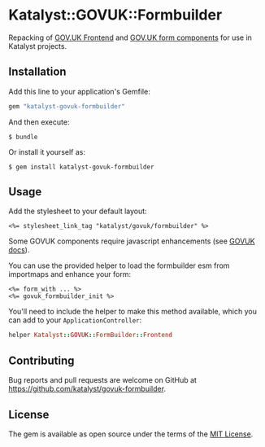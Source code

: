 # Katalyst::GOVUK::Formbuilder

Repacking of [GOV.UK Frontend](https://frontend.design-system.service.gov.uk) and
[GOV.UK form components](https://govuk-form-builder.netlify.app) for use in Katalyst projects.

## Installation

Add this line to your application's Gemfile:

```ruby
gem "katalyst-govuk-formbuilder"
```

And then execute:

    $ bundle

Or install it yourself as:

    $ gem install katalyst-govuk-formbuilder

## Usage

Add the stylesheet to your default layout:

```erbruby
<%= stylesheet_link_tag "katalyst/govuk/formbuilder" %>
```

Some GOVUK components require javascript enhancements 
(see [GOVUK docs](https://frontend.design-system.service.gov.uk/get-started/#5-get-the-javascript-working)).

You can use the provided helper to load the formbuilder esm from importmaps and enhance your form:

```erbruby
<%= form_with ... %>
<%= govuk_formbuilder_init %>
```

You'll need to include the helper to make this method available, which you can add to your `ApplicationController`:

```ruby
helper Katalyst::GOVUK::FormBuilder::Frontend
```

## Contributing

Bug reports and pull requests are welcome on GitHub at https://github.com/katalyst/govuk-formbuilder.

## License

The gem is available as open source under the terms of the [MIT License](https://opensource.org/licenses/MIT).

